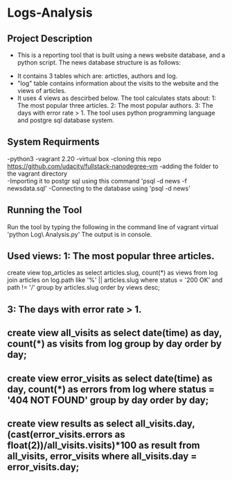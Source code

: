 # Logs-Analysis
## Project Description
* This is a reporting tool that is built using a news website database, and a python script. The news 
database structure is as follows:
- It contains 3 tables which are: artictles, authors and log.
- "log" table contains information about the visits to the website and the views of articles.
- It uses 4 views as descirbed below.
The tool calculates stats about:
1: The most popular three articles.
2: The most popular authors.
3: The days with error rate > 1.
The tool uses python programming language and postgre sql database system.

## System Requirments 
-python3
-vagrant 2.20
-virtual box
-cloning this repo https://github.com/udacity/fullstack-nanodegree-vm
-adding the folder to the vagrant directory  
-Importing it to postgr sql using this command 'psql -d news -f newsdata.sql'
-Connecting to the database using 'psql -d news'

## Running the Tool
Run the tool by typing the following in the command line of vagrant virtual 'python Log\ Analysis.py'
The output is in console.


Used views:
1: The most popular three articles.
---------------------------------------------------------------------------------
create view top_articles as select articles.slug, count(*) as views
from log join articles on log.path like '%' || articles.slug 
where status = '200 OK' and path != '/'
group by articles.slug order by views desc;


3: The days with error rate > 1.
---------------------------------------------------------------------------------
create view all_visits as select date(time) as day, count(*) as visits from log 
	group by day order by day;
---------------------------------------------------------------------------------
create view error_visits as select date(time) as day, count(*) as errors from log
	where status = '404 NOT FOUND'
	group by day order by day;
---------------------------------------------------------------------------------
create view results as select all_visits.day, (cast(error_visits.errors as float(2))/all_visits.visits)*100
as result from all_visits, error_visits 
where all_visits.day = error_visits.day;
---------------------------------------------------------------------------------

